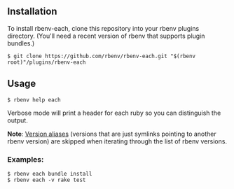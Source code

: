 ## Installation

To install rbenv-each, clone this repository into your rbenv plugins directory. (You'll need a recent version of rbenv that supports plugin bundles.)

```
$ git clone https://github.com/rbenv/rbenv-each.git "$(rbenv root)"/plugins/rbenv-each
```

## Usage

```
$ rbenv help each
```

Verbose mode will print a header for each ruby so you can distinguish
the output.

**Note**: [Version aliases][rbenv-aliases] (versions that are just symlinks pointing to another rbenv version) are skipped when iterating through the list of rbenv versions.

### Examples:

```
$ rbenv each bundle install
$ rbenv each -v rake test
```

[rbenv-aliases]: https://github.com/rbenv/rbenv-aliases
